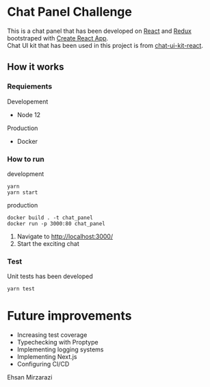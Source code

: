 # Chat Panel Challenge
This is a chat panel that has been developed on [React](https://reactjs.org/) and [Redux](https://redux.js.org/) bootstraped with [Create React App](https://github.com/facebook/create-react-app).  
Chat UI kit that has been used in this project is from [chat-ui-kit-react](https://github.com/chatscope/chat-ui-kit-react).

## How it works
### Requiements
Developement
* Node 12

Production
* Docker

### How to run
development
```
yarn
yarn start
```
production
```
docker build . -t chat_panel
docker run -p 3000:80 chat_panel
```
1. Navigate to [http://localhost:3000/](http://localhost:3000/)
2. Start the exciting chat

### Test
Unit tests has been developed
```
yarn test
```

# Future improvements
* Increasing test coverage
* Typechecking with Proptype
* Implementing logging systems
* Implementing Next.js
* Configuring CI/CD

Ehsan Mirzarazi
